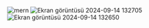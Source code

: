 ![mern](https://github.com/user-attachments/assets/8379d465-56b3-4ca3-b303-8d6bd17c236c)
![Ekran görüntüsü 2024-09-14 132705](https://github.com/user-attachments/assets/a2eb412c-00c2-4c17-9c51-8abc497650e8)
![Ekran görüntüsü 2024-09-14 132650](https://github.com/user-attachments/assets/da259439-83b0-403f-9892-70d2161cb220)
